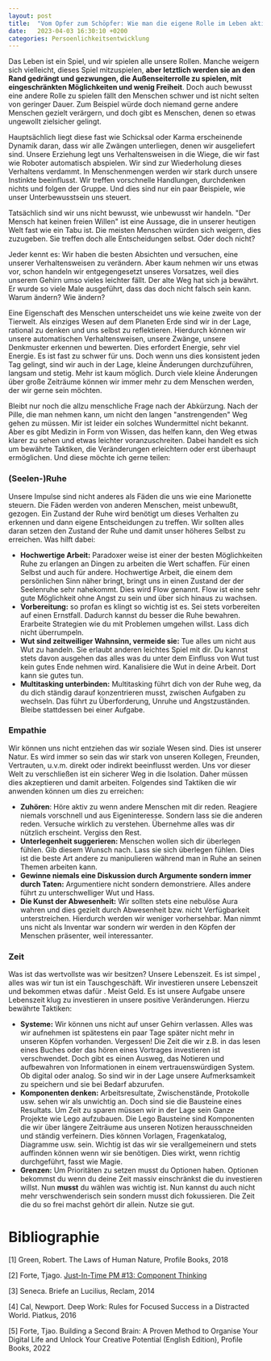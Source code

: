```yaml
---
layout: post
title:  "Vom Opfer zum Schöpfer: Wie man die eigene Rolle im Leben aktiv gestaltet?"
date:   2023-04-03 16:30:10 +0200
categories: Persoenlichkeitsentwicklung
---
```


Das Leben ist ein Spiel, und wir spielen alle unsere Rollen. Manche weigern sich vielleicht, dieses Spiel mitzuspielen, **aber letztlich werden sie an den Rand gedrängt und gezwungen, die Außenseiterrolle zu spielen, mit eingeschränkten Möglichkeiten und wenig Freiheit**. Doch auch bewusst eine andere Rolle zu spielen fällt den Menschen schwer und ist nicht selten von geringer Dauer. Zum Beispiel würde doch niemand gerne andere Menschen gezielt verärgern, und doch gibt es Menschen, denen so etwas ungewollt zielsicher gelingt. 

Hauptsächlich liegt diese fast wie Schicksal oder Karma erscheinende Dynamik daran, dass wir alle Zwängen unterliegen, denen wir ausgeliefert sind. Unsere Erziehung legt uns Verhaltensweisen in die Wiege, die wir fast wie Roboter automatisch abspielen. Wir sind zur Wiederholung dieses Verhaltens verdammt. In Menschenmengen werden wir stark durch unsere Instinkte beeinflusst. Wir treffen vorschnelle Handlungen, durchdenken nichts und folgen der Gruppe. Und dies sind nur ein paar Beispiele, wie unser Unterbewusstsein uns steuert.

Tatsächlich sind wir uns nicht bewusst, wie unbewusst wir handeln. "Der Mensch hat keinen freien Willen" ist eine Aussage, die in unserer heutigen Welt fast wie ein Tabu ist. Die meisten Menschen würden sich weigern, dies zuzugeben. Sie treffen doch alle Entscheidungen selbst. Oder doch nicht?

Jeder kennt es: Wir haben die besten Absichten und versuchen, eine unserer Verhaltensweisen zu verändern. Aber kaum nehmen wir uns etwas vor, schon handeln wir entgegengesetzt unseres Vorsatzes, weil dies unserem Gehirn umso vieles leichter fällt. Der alte Weg hat sich ja bewährt. Er wurde so viele Male ausgeführt, dass das doch nicht falsch sein kann. Warum ändern? Wie ändern?

Eine Eigenschaft des Menschen unterscheidet uns wie keine zweite von der Tierwelt. Als einziges Wesen auf dem Planeten Erde sind wir in der Lage, rational zu denken und uns selbst zu reflektieren. Hierdurch können wir unsere automatischen Verhaltensweisen, unsere Zwänge, unsere Denkmuster erkennen und bewerten. Dies erfordert Energie, sehr viel Energie. Es ist fast zu schwer für uns. Doch wenn uns dies konsistent jeden Tag gelingt, sind wir auch in der Lage, kleine Änderungen durchzuführen, langsam und stetig. Mehr ist kaum möglich. Durch viele kleine Änderungen über große Zeiträume können wir immer mehr zu dem Menschen werden, der wir gerne sein möchten.

Bleibt nur noch die allzu menschliche Frage nach der Abkürzung. Nach der Pille, die man nehmen kann, um nicht den langen "anstrengenden" Weg gehen zu müssen. Mir ist leider ein solches Wundermittel nicht bekannt. Aber es gibt Medizin in Form von Wissen, das helfen kann, den Weg etwas klarer zu sehen und etwas leichter voranzuschreiten. Dabei handelt es sich um bewährte Taktiken, die Veränderungen erleichtern oder erst überhaupt ermöglichen. Und diese möchte ich gerne teilen:

### (Seelen-)Ruhe

Unsere Impulse sind nicht anderes als Fäden die uns wie eine Marionette steuern. Die Fäden werden von anderen Menschen, meist unbewußt, gezogen. Ein Zustand der Ruhe wird benötigt um dieses Verhalten zu erkennen und dann eigene Entscheidungen zu treffen. Wir sollten alles daran setzen den Zustand der Ruhe und damit unser höheres Selbst zu erreichen.  Was hilft dabei:

- **Hochwertige Arbeit:** Paradoxer weise ist einer der besten Möglichkeiten Ruhe zu erlangen an Dingen zu arbeiten die Wert schaffen. Für einen Selbst und auch für andere. Hochwertige Arbeit, die einem dem persönlichen Sinn näher bringt, bringt uns in einen Zustand der der Seelenruhe sehr nahekommt. Dies wird Flow genannt. Flow ist eine sehr gute Möglichkeit ohne Angst zu sein und über sich hinaus zu wachsen.
- **Vorbereitung:** so profan es klingt so wichtig ist es. Sei stets vorbereiten auf einen Ernstfall. Dadurch kannst du besser die Ruhe bewahren. Erarbeite Strategien wie du mit Problemen umgehen willst. Lass dich nicht überrumpeln.
- **Wut sind zeitweiliger Wahnsinn, vermeide sie:** Tue alles um nicht aus Wut zu handeln. Sie erlaubt anderen leichtes Spiel mit dir.  Du kannst stets davon ausgehen das alles was du unter dem Einfluss von Wut tust kein gutes Ende nehmen wird. Kanalisiere die Wut in deine Arbeit. Dort kann sie gutes tun.
- **Multitasking unterbinden:** Multitasking führt dich von der Ruhe weg, da du dich ständig darauf konzentrieren musst, zwischen Aufgaben zu wechseln. Das führt zu Überforderung, Unruhe und Angstzuständen. Bleibe stattdessen bei einer Aufgabe.

### Empathie

Wir können uns nicht entziehen  das wir soziale Wesen sind. Dies ist unserer Natur. Es wird immer so sein das wir stark von unseren Kollegen, Freunden, Vertrauten, u.v.m. direkt oder indirekt beeinflusst werden. Uns vor dieser Welt zu verschließen ist ein sicherer Weg in die Isolation. Daher müssen dies akzeptieren und damit arbeiten. Folgendes sind Taktiken die wir anwenden können um dies zu erreichen:

- **Zuhören**: Höre aktiv zu wenn andere Menschen mit dir reden. Reagiere niemals vorschnell und aus Eigeninteresse. Sondern lass sie die anderen reden. Versuche wirklich zu verstehen. Übernehme alles was dir nützlich erscheint. Vergiss den Rest.
- **Unterlegenheit suggerieren:** Menschen wollen sich dir überlegen fühlen. Gib diesem Wunsch nach. Lass sie sich überlegen fühlen. Dies ist die beste Art andere zu manipulieren während man in Ruhe an seinen Themen arbeiten kann.
- **Gewinne niemals eine Diskussion durch Argumente sondern immer durch Taten:** Argumentiere nicht sondern demonstriere. Alles andere führt zu unterschwelliger Wut und Hass.
- **Die Kunst der Abwesenheit:** Wir sollten stets eine nebulöse Aura wahren und dies gezielt durch Abwesenheit bzw. nicht Verfügbarkeit unterstreichen. Hierdurch werden wir weniger vorhersehbar. Man nimmt uns nicht als Inventar war sondern wir werden in den Köpfen der Menschen präsenter, weil interessanter.


### Zeit

Was ist das wertvollste was wir besitzen? Unsere Lebenszeit.  Es ist simpel , alles was wir tun ist ein Tauschgeschäft. Wir investieren unsere Lebenszeit und bekommen etwas dafür . Meist Geld. Es ist unsere Aufgabe unsere Lebenszeit klug zu investieren in unsere positive Veränderungen. Hierzu bewährte Taktiken:

- **Systeme:** Wir können uns nicht auf unser Gehirn verlassen. Alles was wir aufnehmen ist spätestens ein paar Tage später nicht mehr in unseren Köpfen vorhanden. Vergessen!  Die Zeit die wir  z.B. in das lesen eines Buches oder das hören eines Vortrages investieren ist verschwendet. Doch gibt es einen Ausweg, das Notieren und aufbewahren von Informationen in einem vertrauenswürdigen System. Ob digital oder analog. So sind wir in der Lage unsere Aufmerksamkeit  zu speichern und sie bei Bedarf abzurufen.
- **Komponenten denken:** Arbeitsresultate, Zwischenstände, Protokolle usw. sehen wir als unwichtig an. Doch sind  sie die Bausteine eines Resultats. Um Zeit zu sparen müssen wir in der Lage sein Ganze Projekte wie Lego aufzubauen. Die Lego Bausteine sind Komponenten die wir über längere Zeiträume aus unseren Notizen herausschneiden und ständig verfeinern. Dies können Vorlagen, Fragenkatalog, Diagramme usw. sein. Wichtig ist das wir sie verallgemeinern und stets auffinden können wenn wir sie benötigen. Dies wirkt, wenn richtig durchgeführt, fasst wie Magie.
- **Grenzen:** Um Prioritäten zu setzen musst du Optionen haben. Optionen bekommst du wenn du deine Zeit massiv einschränkst die du investieren willst. Nun **musst** du wählen was wichtig ist. Nun kannst du auch nicht mehr verschwenderisch sein sondern musst dich fokussieren.  Die Zeit die du so frei machst gehört dir allein. Nutze sie gut.

# Bibliographie

[1] Green, Robert. The Laws of Human Nature, Profile Books, 2018

[2] Forte, Tjago. [Just-In-Time PM #13: Component Thinking](https://fortelabs.com/blog/just-in-time-pm-13-component-thinking/)

[3] Seneca. Briefe an Lucilius, Reclam, 2014

[4] Cal, Newport. Deep Work: Rules for Focused Success in a Distracted World. Piatkus, 2016

[5] Forte, Tjao. Building a Second Brain: A Proven Method to Organise Your Digital Life and Unlock Your Creative Potential (English Edition), Profile Books, 2022